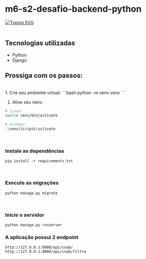 # m6-s2-desafio-backend-python

 [![Typing SVG](https://readme-typing-svg.herokuapp.com/?font=Roboto&color=e1e1e6&size=35&center=true&vCenter=true&weight=700&width=1000&lines=A+aplicação+consiste+em+parsear+arquivo+de+texto+CNBAB;+salvando+suas+informações+[transações+financeiras];em+uma+base+de+dados;Seja+bem-vindo+!+:%29)](https://git.io/typing-svg)
 <br> 
 <br> 

<h2> Tecnologias utilizadas </h2>
<ul>
    <li>Python</li>
    <li>Django</li>
</ul>


<h2>Prossiga com os passos:</h2>

<br>
1. Crie seu ambiente virtual:
```bash
python -m venv venv
```

1. Ative seu venv:
```bash
# linux:
source venv/bin/activate

# windows:
.\venv\Scripts\activate
```
<br> 

### Instale as dependências

```
pip install -r requirements.txt
```
<br>

### Execute as migrações

```
python manage.py migrate
```
<br> 

### Inicie o servidor

```
python manage.py runserver
```

### A aplicação possui 2 endpoint

```
http://127.0.0.1:8000/api/cnab/
http://127.0.0.1:8000/api/cnab/filtro
```